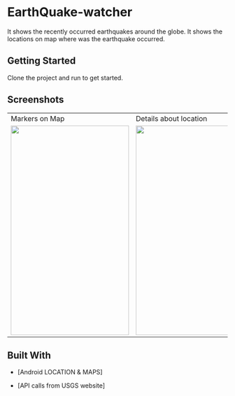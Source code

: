 # EarthQuake-watcher
   It shows the  recently occurred earthquakes   around  the globe. 
   It shows the locations on map where was the earthquake occurred.
 

## Getting Started

Clone the project and run to get started.

## Screenshots

<table>
  <tr>
     <td>Markers on Map</td>
     <td>Details about location</td>
     <td></td>
    
  </tr>
  <tr>
    <td><img src="https://user-images.githubusercontent.com/71267021/109413822-6e45df80-79d5-11eb-878b-54de72fb3aec.jpg" width=270 height=480></td>
    <td><img src="https://user-images.githubusercontent.com/71267021/109413825-71d96680-79d5-11eb-939e-55fc62a6e42d.jpg" width=270 height=480></td>
    <td><img src="https://user-images.githubusercontent.com/71267021/109413826-74d45700-79d5-11eb-8e64-30e2c30d2e96.jpg" width=270 height=480></td>
   
  </tr>
 </table>










## Built With
* [Android LOCATION & MAPS] 

* [API calls from USGS website]





